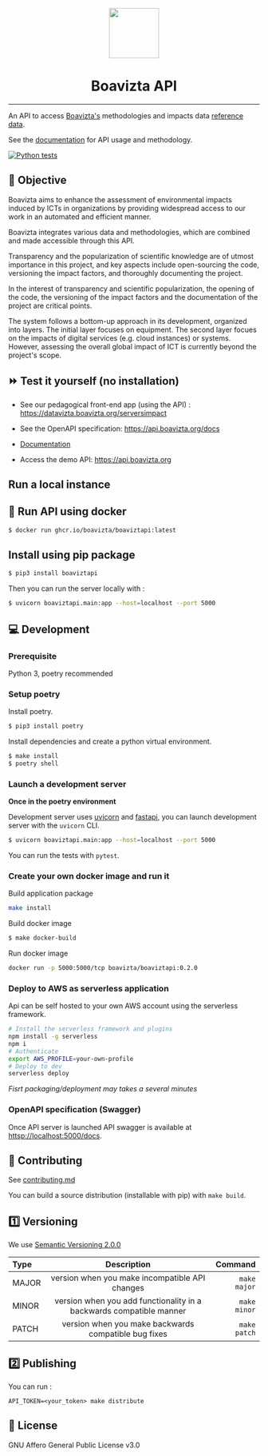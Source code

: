 <p align="center">
    <img src="https://avatars.githubusercontent.com/u/74682393?s=400&u=da76a8ca569cd8df38c59976ff041106448eb31b&v=4" width="100">
</p>
<h1 align="center">
  Boavizta API
</h1>

---

An API to access [Boavizta's](https://boavizta.cmakers.io/) methodologies and impacts data [reference data](https://github.com/Boavizta/environmental-footprint-data).

See the [documentation](https://doc.api.boavizta.org/) for API usage and methodology.

[![Python tests](https://github.com/Boavizta/boaviztapi/actions/workflows/test.yml/badge.svg)](https://github.com/Boavizta/boaviztapi/actions/workflows/test.yml)

## :dart: Objective

Boavizta aims to enhance the assessment of environmental impacts induced by ICTs in organizations by providing widespread access to our work in an automated and efficient manner.

Boavizta integrates various data and methodologies, which are combined and made accessible through this API.

Transparency and the popularization of scientific knowledge are of utmost importance in this project, and key aspects include open-sourcing the code, versioning the impact factors, and thoroughly documenting the project.

In the interest of transparency and scientific popularization, the opening of the code, the versioning of the impact factors and the documentation of the project are critical points. 

The system follows a bottom-up approach in its development, organized into layers. The initial layer focuses on equipment. The second layer focues on the impacts of digital services (e.g. cloud instances) or systems. However, assessing the overall global impact of ICT is currently beyond the project's scope.

## :fast_forward: Test it yourself (no installation)

* See our pedagogical front-end app (using the API) : <https://datavizta.boavizta.org/serversimpact>

* See the OpenAPI specification: <https://api.boavizta.org/docs>

* [Documentation](https://doc.api.boavizta.org/)

* Access the demo API: <https://api.boavizta.org>

## Run a local instance

## :whale: Run API using docker

```bash
$ docker run ghcr.io/boavizta/boaviztapi:latest
```

## Install using pip package

```bash
$ pip3 install boaviztapi
```

Then you can run the server locally with :

```bash
$ uvicorn boaviztapi.main:app --host=localhost --port 5000
```

## :computer: Development

### Prerequisite

Python 3, poetry recommended

### Setup poetry

Install poetry.

```bash
$ pip3 install poetry
```

Install dependencies and create a python virtual environment.

```bash
$ make install
$ poetry shell
```

### Launch a development server

**Once in the poetry environment**

Development server uses [uvicorn](https://www.uvicorn.org/) and [fastapi](https://fastapi.tiangolo.com/), you can launch development server with the `uvicorn` CLI.

```bash
$ uvicorn boaviztapi.main:app --host=localhost --port 5000
```

You can run the tests with `pytest`.

### Create your own docker image and run it

Build application package
```sh
make install
```
Build docker image
```sh
$ make docker-build
```
Run docker image
```sh
docker run -p 5000:5000/tcp boavizta/boaviztapi:0.2.0
```
### Deploy to AWS as serverless application

Api can be self hosted to your own AWS account using the serverless framework.

```sh
# Install the serverless framework and plugins
npm install -g serverless
npm i
# Authenticate
export AWS_PROFILE=your-own-profile
# Deploy to dev
serverless deploy
```

_Fisrt packaging/deployment may takes a several minutes_

### OpenAPI specification (Swagger)

Once API server is launched API swagger is available at [httsp://localhost:5000/docs](https://localhost:5000/docs).


## :woman: Contributing

See [contributing.md](./CONTRIBUTING.md)

You can build a source distribution (installable with pip) with `make build`.

## :one: Versioning

We use [Semantic Versioning 2.0.0](https://semver.org/)

|    Type     | Description                                                          |    Command        |
| :---        |    :----:                                                            |              ---: |
| MAJOR       | version when you make incompatible API changes                       | ```make major```  |
| MINOR       | version when you add functionality in a backwards compatible manner  | ```make minor```  |
| PATCH       | version when you make backwards compatible bug fixes                 | ```make patch```  |

## :two: Publishing

You can run : 

```shell
API_TOKEN=<your_token> make distribute 
```

## :scroll: License

GNU Affero General Public License v3.0
